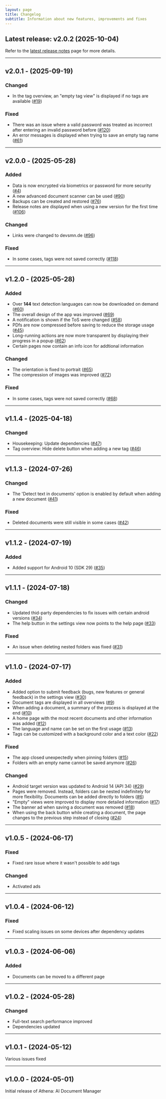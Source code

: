 ```yaml
---
layout: page
title: Changelog
subtitle: Information about new features, improvements and fixes
---
```


## Latest release: v2.0.2 (2025-10-04)
Refer to the [latest release notes](https://devsmn.github.io/Athena-Public/app_latest_release/) page for more details.

___

## v2.0.1 - (2025-09-19) 

### Changed
- In the tag overview, an "empty tag view" is displayed if no tags are available ([#19](https://github.com/devsmn/Athena/issues/19))

### Fixed
- There was an issue where a valid password was treated as incorrect after entering an invalid password before ([#120](https://github.com/devsmn/Athena/issues/120))
- An error messages is displayed when trying to save an empty tag name ([#61](https://github.com/devsmn/Athena/issues/61))

___

## v2.0.0 - (2025-05-28) 
### Added
- Data is now encrypted via biometrics or password for more security ([#4](https://github.com/devsmn/Athena/issues/4))
- A new advanced document scanner can be used ([#90](https://github.com/devsmn/Athena/issues/90))
- Backups can be created and restored ([#76](https://github.com/devsmn/Athena/issues/76))
- Release notes are displayed when using a new version for the first time ([#106](https://github.com/devsmn/Athena/issues/106))

### Changed
- Links were changed to devsmn.de ([#96](https://github.com/devsmn/Athena/issues/96))

### Fixed
- In some cases, tags were not saved correctly ([#118](https://github.com/devsmn/Athena/issues/118))

___

## v1.2.0 - (2025-05-28) 
### Added
- Over **144** text detection languages can now be downloaded on demand ([#60](https://github.com/devsmn/Athena/issues/60))
- The overall design of the app was improved ([#69](https://github.com/devsmn/Athena/issues/69))
- A notification is shown if the ToS were changed ([#58](https://github.com/devsmn/Athena/issues/58))
- PDfs are now compressed before saving to reduce the storage usage ([#45](https://github.com/devsmn/Athena/issues/45))
- Long-running actions are now more transparent by displaying their progress in a popup ([#62](https://github.com/devsmn/Athena/issues/62))
- Certain pages now contain an info icon for addtional information

### Changed
- The orientation is fixed to portrait ([#65](https://github.com/devsmn/Athena/issues/65))
- The compression of images was improved ([#72](https://github.com/devsmn/Athena/issues/72))

### Fixed
- In some cases, tags were not saved correctly ([#68](https://github.com/devsmn/Athena/issues/68))

___

## v1.1.4 - (2025-04-18)
### Changed
- Housekeeping: Update dependencies ([#47](https://github.com/devsmn/Athena/issues/47))
- Tag overview: Hide delete button when adding a new tag ([#46](https://github.com/devsmn/Athena/issues/46))

___


## v1.1.3 - (2024-07-26)
### Changed
- The 'Detect text in documents' option is enabled by default when adding a new document ([#41](https://github.com/devsmn/Athena/issues/41))

### Fixed
- Deleted documents were still visible in some cases ([#42](https://github.com/devsmn/Athena/issues/42))

___

## v1.1.2 - (2024-07-19) 
### Added
- Added support for Android 10 (SDK 29) ([#35](https://github.com/devsmn/Athena/issues/35))

___

## v1.1.1 - (2024-07-18) 
### Changed
- Updated thid-party dependencies to fix issues with certain android versions ([#34](https://github.com/devsmn/Athena/issues/34))
- The help button in the settings view now points to the help page ([#33](https://github.com/devsmn/Athena/issues/33))

### Fixed
- An issue when deleting nested folders was fixed ([#31](https://github.com/devsmn/Athena/issues/31))

___

## v1.1.0 - (2024-07-17) 
### Added
- Added option to submit feedback (bugs, new features or general feedback) in the settings view  ([#30](https://github.com/devsmn/Athena/issues/30))
- Document tags are displayed in all overviews ([#9](https://github.com/devsmn/Athena/issues/9))
- When adding a document, a summary of the process is displayed at the end ([#10](https://github.com/devsmn/Athena/issues/10))
- A home page with the most recent documents and other information was added ([#12](https://github.com/devsmn/Athena/issues/12))
- The language and name can be set on the first usage ([#13](https://github.com/devsmn/Athena/issues/13))
- Tags can be customized with a background color and a text color ([#22](https://github.com/devsmn/Athena/issues/22))

### Fixed
- The app closed unexpectedly when pinning folders ([#15](https://github.com/devsmn/Athena/issues/15))
- Folders with an empty name cannot be saved anymore ([#26](https://github.com/devsmn/Athena/issues/26))

### Changed
- Android target version was updated to Android 14 (API 34) ([#29](https://github.com/devsmn/Athena/issues/29))
- Pages were removed. Instead, folders can be nested indefinitely for more flexibility. Documents can be added directly to folders ([#6](https://github.com/devsmn/Athena/issues/6))
- "Empty" views were improved to display more detailed information ([#17](https://github.com/devsmn/Athena/issues/17))
- The banner ad when saving a document was removed ([#18](https://github.com/devsmn/Athena/issues/18))
- When using the back button while creating a document, the page changes to the previous step instead of closing ([#24](https://github.com/devsmn/Athena/issues/24))

___

## v1.0.5 - (2024-06-17) 
### Fixed
- Fixed rare issue where it wasn't possible to add tags

### Changed
- Activated ads

___

## v1.0.4 - (2024-06-12)
### Fixed
- Fixed scaling issues on some devices after dependency updates

___

## v1.0.3 - (2024-06-06)
### Added
- Documents can be moved to a different page

___

## v1.0.2 - (2024-05-28)
### Changed
- Full-text search performance improved
- Dependencies updated

___

## v1.0.1 - (2024-05-12)
Various issues fixed

___

## v1.0.0 - (2024-05-01)
Initial release of Athena: AI Document Manager
